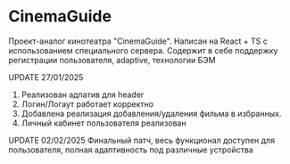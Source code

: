 # CinemaGuide
Проект-аналог кинотеатра "CinemaGuide". Написан на React + TS с использованием специального сервера. Содержит в себе поддержку регистрации пользователя, adaptive, технологии БЭМ

UPDATE 27/01/2025
1) Реализован адпатив для header
2) Логин/Логаут работает корректно
3) Добавлена реализация добавления/удаления фильма в избранных.
4) Личный кабинет пользователя реализован

UPDATE 02/02/2025
Финальный патч, весь функционал доступен для пользователя, полная адаптивность под различные устройства
